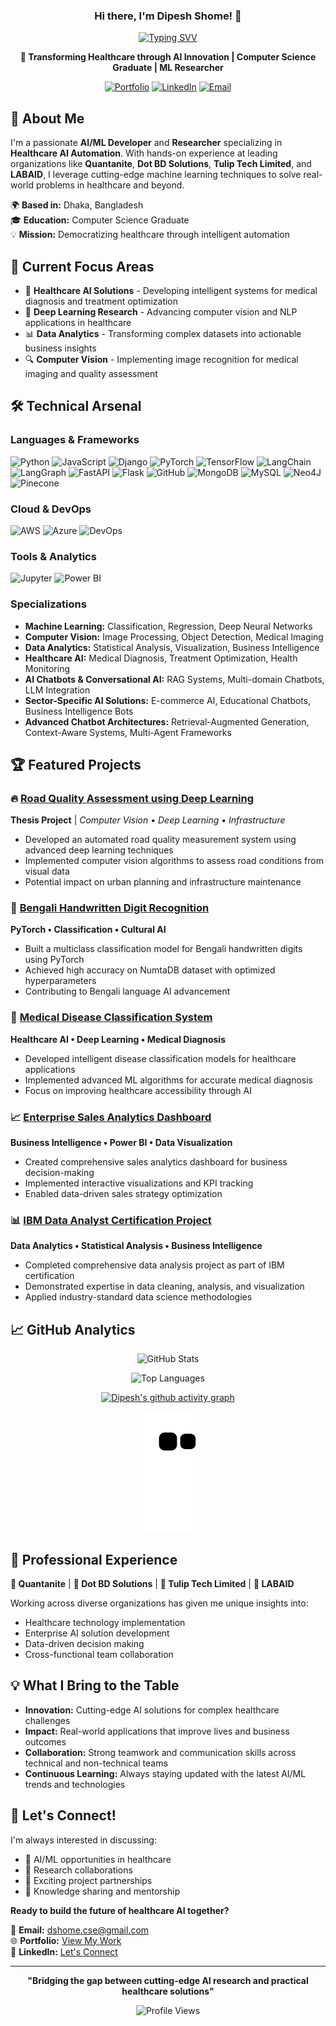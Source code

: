  <h3 align ="center" > Hi there, I'm Dipesh Shome! 👋 </h3>

<div align="center">
  
<p align="center">
  <a href="https://github.com/Dipeshshome">
    <img src="https://readme-typing-svg.herokuapp.com?font=Fira+Code&size=22&duration=2000&pause=1000&color=00F5FF&center=true&vCenter=true&width=435&lines=AI%2FML+Developer;Healthcare+AI+Automation;Data+Science+Expert;Computer+Vision+Specialist;Deep+Learning+Researcher;Let's+Transform+Healthcare" alt="Typing SVV" />
  </a>
</p>


**🚀 Transforming Healthcare through AI Innovation | Computer Science Graduate | ML Researcher**

[![Portfolio](https://img.shields.io/badge/Portfolio-FF5722?style=for-the-badge&logo=google-chrome&logoColor=white)](https://portfolio-dipesh.herokuapp.com/)
[![LinkedIn](https://img.shields.io/badge/LinkedIn-0077B5?style=for-the-badge&logo=linkedin&logoColor=white)](https://www.linkedin.com/in/dipesh-shome-575854113/)
[![Email](https://img.shields.io/badge/Email-D14836?style=for-the-badge&logo=gmail&logoColor=white)](mailto:dshome.cse@gmail.com)

</div>

## 🎯 About Me

I'm a passionate **AI/ML Developer** and **Researcher** specializing in **Healthcare AI Automation**. With hands-on experience at leading organizations like **Quantanite**, **Dot BD Solutions**, **Tulip Tech Limited**, and **LABAID**, I leverage cutting-edge machine learning techniques to solve real-world problems in healthcare and beyond.

🌍 **Based in:** Dhaka, Bangladesh  
🎓 **Education:** Computer Science Graduate  
💡 **Mission:** Democratizing healthcare through intelligent automation

## 🔬 Current Focus Areas

- 🏥 **Healthcare AI Solutions** - Developing intelligent systems for medical diagnosis and treatment optimization
- 🧠 **Deep Learning Research** - Advancing computer vision and NLP applications in healthcare
- 📊 **Data Analytics** - Transforming complex datasets into actionable business insights
- 🔍 **Computer Vision** - Implementing image recognition for medical imaging and quality assessment

## 🛠️ Technical Arsenal

### Languages & Frameworks
![Python](https://img.shields.io/badge/Python-3776AB?style=for-the-badge&logo=python&logoColor=white)
![JavaScript](https://img.shields.io/badge/JavaScript-F7DF1E?style=for-the-badge&logo=javascript&logoColor=black)
![Django](https://img.shields.io/badge/Django-092E20?style=for-the-badge&logo=django&logoColor=white)
![PyTorch](https://img.shields.io/badge/PyTorch-EE4C2C?style=for-the-badge&logo=pytorch&logoColor=white)
![TensorFlow](https://img.shields.io/badge/TensorFlow-FF6F00?style=for-the-badge&logo=tensorflow&logoColor=white)
![LangChain](https://img.shields.io/badge/LangChain-1C3C3C?style=for-the-badge&logo=chainlink&logoColor=white)
![LangGraph](https://img.shields.io/badge/LangGraph-FF6B6B?style=for-the-badge&logo=graphql&logoColor=white)
![FastAPI](https://img.shields.io/badge/FastAPI-005571?style=for-the-badge&logo=fastapi&logoColor=white)
![Flask](https://img.shields.io/badge/flask-%23000.svg?style=for-the-badge&logo=flask&logoColor=white)
![GitHub](https://img.shields.io/badge/github-%23121011.svg?style=for-the-badge&logo=github&logoColor=white)
![MongoDB](https://img.shields.io/badge/MongoDB-%234ea94b.svg?style=for-the-badge&logo=mongodb&logoColor=white)
![MySQL](https://img.shields.io/badge/mysql-4479A1.svg?style=for-the-badge&logo=mysql&logoColor=white)
![Neo4J](https://img.shields.io/badge/Neo4j-008CC1?style=for-the-badge&logo=neo4j&logoColor=white)
![Pinecone](https://img.shields.io/badge/Pinecone-008CC1?style=for-the-badge&logo=Pinecone&logoColor=white)

### Cloud & DevOps
![AWS](https://img.shields.io/badge/AWS-232F3E?style=flat-square&logo=amazon-aws&logoColor=white)
![Azure](https://img.shields.io/badge/Azure-0078D4?style=flat-square&logo=microsoft-azure&logoColor=white)
![DevOps](https://img.shields.io/badge/DevOps-326CE5?style=flat-square&logo=kubernetes&logoColor=white)

### Tools & Analytics
![Jupyter](https://img.shields.io/badge/Jupyter-F37626?style=flat-square&logo=jupyter&logoColor=white)
![Power BI](https://img.shields.io/badge/Power%20BI-F2C811?style=flat-square&logo=powerbi&logoColor=black)

### Specializations
- **Machine Learning:** Classification, Regression, Deep Neural Networks
- **Computer Vision:** Image Processing, Object Detection, Medical Imaging
- **Data Analytics:** Statistical Analysis, Visualization, Business Intelligence
- **Healthcare AI:** Medical Diagnosis, Treatment Optimization, Health Monitoring
- **AI Chatbots & Conversational AI:** RAG Systems, Multi-domain Chatbots, LLM Integration
- **Sector-Specific AI Solutions:** E-commerce AI, Educational Chatbots, Business Intelligence Bots
- **Advanced Chatbot Architectures:** Retrieval-Augmented Generation, Context-Aware Systems, Multi-Agent Frameworks

## 🏆 Featured Projects

### 🔥 [Road Quality Assessment using Deep Learning](https://github.com/Dipeshshome/Thesis-Road-Quality-Measurement-Deep-Learning)
**Thesis Project** | *Computer Vision • Deep Learning • Infrastructure*
- Developed an automated road quality measurement system using advanced deep learning techniques
- Implemented computer vision algorithms to assess road conditions from visual data
- Potential impact on urban planning and infrastructure maintenance

### 🧮 [Bengali Handwritten Digit Recognition](https://github.com/Dipeshshome/Multiclass-Classification-Model-using-Pytorch-Logistic-Regression)
**PyTorch • Classification • Cultural AI**
- Built a multiclass classification model for Bengali handwritten digits using PyTorch
- Achieved high accuracy on NumtaDB dataset with optimized hyperparameters
- Contributing to Bengali language AI advancement

### 🏥 [Medical Disease Classification System](https://github.com/Dipeshshome/Diseases-Classification)
**Healthcare AI • Deep Learning • Medical Diagnosis**
- Developed intelligent disease classification models for healthcare applications
- Implemented advanced ML algorithms for accurate medical diagnosis
- Focus on improving healthcare accessibility through AI

### 📈 [Enterprise Sales Analytics Dashboard](https://github.com/Dipeshshome/Sales-Project---Power-BI)
**Business Intelligence • Power BI • Data Visualization**
- Created comprehensive sales analytics dashboard for business decision-making
- Implemented interactive visualizations and KPI tracking
- Enabled data-driven sales strategy optimization

### 📊 [IBM Data Analyst Certification Project](https://github.com/Dipeshshome/IBM-Data-Analyst-Project)
**Data Analytics • Statistical Analysis • Business Intelligence**
- Completed comprehensive data analysis project as part of IBM certification
- Demonstrated expertise in data cleaning, analysis, and visualization
- Applied industry-standard data science methodologies

## 📈 GitHub Analytics

<div align="center">
  
![GitHub Stats](https://github-readme-stats.vercel.app/api?username=Dipeshshome&show_icons=true&theme=radical&hide_border=true)

![Top Languages](https://github-readme-stats.vercel.app/api/top-langs/?username=Dipeshshome&layout=compact&theme=radical&hide_border=true)

[![Dipesh's github activity graph](https://github-readme-activity-graph.vercel.app/graph?username=Dipeshshome&bg_color=fffff0&color=708090&line=24292e&point=24292e&area=true&hide_border=true)](https://github.com/Dipeshshome/github-readme-activity-graph)

![snake animation](https://github.com/Dipeshshome/DIpeshshome/blob/output/github-contribution-grid-snake2.svg)

</div>

## 🌟 Professional Experience

**🏢 Quantanite** | **🏢 Dot BD Solutions** | **🏢 Tulip Tech Limited** | **🏥 LABAID**

Working across diverse organizations has given me unique insights into:
- Healthcare technology implementation
- Enterprise AI solution development
- Data-driven decision making
- Cross-functional team collaboration

## 💡 What I Bring to the Table

- **Innovation:** Cutting-edge AI solutions for complex healthcare challenges
- **Impact:** Real-world applications that improve lives and business outcomes
- **Collaboration:** Strong teamwork and communication skills across technical and non-technical teams
- **Continuous Learning:** Always staying updated with the latest AI/ML trends and technologies

## 🎯 Let's Connect!

I'm always interested in discussing:
- 🤖 AI/ML opportunities in healthcare
- 🔬 Research collaborations
- 💼 Exciting project partnerships
- 🌱 Knowledge sharing and mentorship

**Ready to build the future of healthcare AI together?**

📧 **Email:** [dshome.cse@gmail.com](mailto:dshome.cse@gmail.com)  
🌐 **Portfolio:** [View My Work](https://portfolio-dipesh.herokuapp.com/)  
💼 **LinkedIn:** [Let's Connect](https://www.linkedin.com/in/dipesh-shome-575854113/)

---

<div align="center">
  
**"Bridging the gap between cutting-edge AI research and practical healthcare solutions"**

![Profile Views](https://komarev.com/ghpvc/?username=Dipeshshome&color=brightgreen&style=flat-square)

</div>
